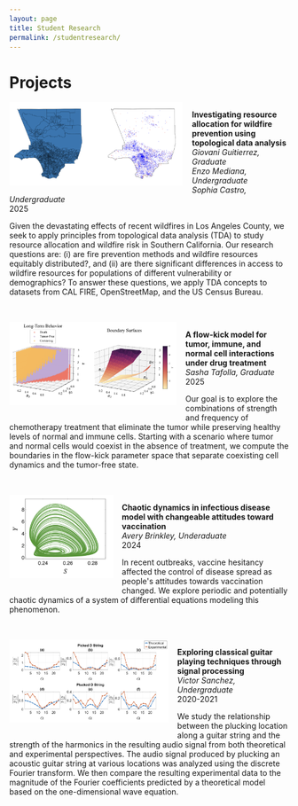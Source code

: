```yaml
---
layout: page
title: Student Research
permalink: /studentresearch/
---
```


# Projects

<div style="margin-bottom: 2rem; overflow: hidden;">
  <img src="/images/tda_project.png" alt="TDA resource allocation" style="float: left; max-height: 150px; margin-right: 1rem; margin-bottom: 1rem;" />
  <p><strong>Investigating resource allocation for wildfire prevention using topological data analysis</strong><br />
    <em>Giovani Guitierrez, Graduate</em><br />
    <em>Enzo Mediana, Undergraduate</em><br />
    <em>Sophia Castro, Undergraduate</em><br />
    2025<br />
      <p>Given the devastating effects of recent wildfires in Los Angeles County, we seek to apply principles from topological 
        data analysis (TDA) to study resource allocation and wildfire risk in Southern California. Our research questions are:
        (i) are fire prevention methods and wildfire resources equitably distributed?, and (ii) are there significant differences
        in access to wildfire resources for populations of different vulnerability or demographics? To answer these questions, we 
        apply TDA concepts to datasets from CAL FIRE, OpenStreetMap, and the US Census Bureau.</p>
  </p>
</div>

<div style="margin-bottom: 2rem; overflow: hidden;">
  <img src="/images/tumorflowkick_project.png" alt="Flow-kick model for tumor dynamics" style="float: left; max-height: 150px; margin-right: 1rem; margin-bottom: 1rem;" />
  <p><strong>A flow-kick model for tumor, immune, and normal cell interactions under drug treatment</strong><br />
    <em>Sasha Tafolla, Graduate</em><br />
    2025<br />
      <p>Our goal is to explore the combinations of strength and frequency of chemotherapy treatment
        that eliminate the tumor while preserving healthy levels of normal and immune cells.
        Starting with a scenario where tumor and normal cells would coexist in the absence of treatment,
        we compute the boundaries in the flow-kick parameter space that separate coexisting cell dynamics and the tumor-free state.</p>
  </p>
</div>

<div style="margin-bottom: 2rem; overflow: hidden;">
  <img src="/images/chaosdisease_project.png" alt="Chaotic disease dynamics project" style="float: left; max-height: 150px; margin-right: 1rem; margin-bottom: 1rem;" />
  <p><strong>Chaotic dynamics in infectious disease model with changeable attitudes toward vaccination</strong><br />
    <em>Avery Brinkley, Underaduate</em><br />
    2024<br />
      <p>In recent outbreaks, vaccine hesitancy affected the control of disease spread as people's attitudes towards vaccination changed. We explore periodic and potentially chaotic dynamics of a system of differential equations modeling this phenomenon.</p>
  </p>
</div>

<div style="margin-bottom: 2rem; overflow: hidden;">
  <img src="/images/guitar_project.png" alt="Classical guitar project" style="float: left; max-height: 150px; margin-right: 1rem; margin-bottom: 1rem;" />
  <p><strong>Exploring classical guitar playing techniques through signal processing</strong><br />
    <em>Victor Sanchez, Undergraduate</em><br />
    2020-2021<br />
      <p>We study the relationship between the plucking location along a guitar string and the strength of the harmonics in the resulting audio signal from both theoretical and experimental perspectives. The audio signal produced by plucking an acoustic guitar string at various locations was analyzed using the discrete Fourier transform. We then compare the resulting experimental data to the magnitude of the Fourier coefficients predicted by a theoretical model based on the one-dimensional wave equation.</p>
  </p>
</div>
